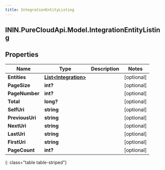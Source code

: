 ```yaml
---
title: IntegrationEntityListing
---
```

## ININ.PureCloudApi.Model.IntegrationEntityListing

## Properties

|Name | Type | Description | Notes|
|------------ | ------------- | ------------- | -------------|
| **Entities** | [**List&lt;Integration&gt;**](Integration.html) |  | [optional] |
| **PageSize** | **int?** |  | [optional] |
| **PageNumber** | **int?** |  | [optional] |
| **Total** | **long?** |  | [optional] |
| **SelfUri** | **string** |  | [optional] |
| **PreviousUri** | **string** |  | [optional] |
| **NextUri** | **string** |  | [optional] |
| **LastUri** | **string** |  | [optional] |
| **FirstUri** | **string** |  | [optional] |
| **PageCount** | **int?** |  | [optional] |
{: class="table table-striped"}


